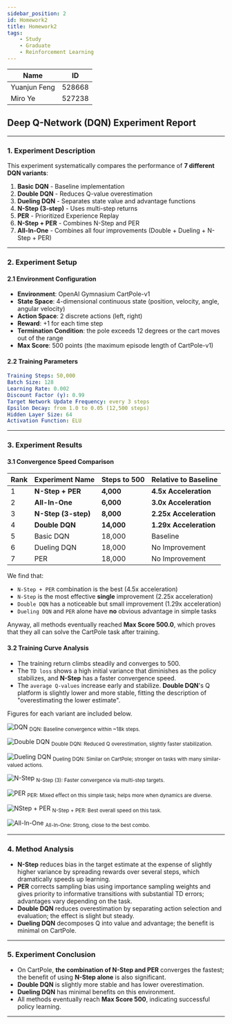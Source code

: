 ```yaml
---
sidebar_position: 2
id: Homework2
title: Homework2
tags:
    - Study
    - Graduate
    - Reinforcement Learning
---
```


| Name         | ID     |
| ------------ | ------ |
| Yuanjun Feng | 528668 |
| Miro Ye      | 527238 |

## Deep Q-Network (DQN) Experiment Report

---

### 1. Experiment Description

This experiment systematically compares the performance of **7 different DQN variants**:

1. **Basic DQN** - Baseline implementation
2. **Double DQN** - Reduces Q-value overestimation
3. **Dueling DQN** - Separates state value and advantage functions
4. **N-Step (3-step)** - Uses multi-step returns
5. **PER** - Prioritized Experience Replay
6. **N-Step + PER** - Combines N-Step and PER
7. **All-In-One** - Combines all four improvements (Double + Dueling + N-Step + PER)

---

<div className="page-break-before"></div>

### 2. Experiment Setup

#### 2.1 Environment Configuration

- **Environment**: OpenAI Gymnasium CartPole-v1
- **State Space**: 4-dimensional continuous state (position, velocity, angle, angular velocity)
- **Action Space**: 2 discrete actions (left, right)
- **Reward**: +1 for each time step
- **Termination Condition**: the pole exceeds 12 degrees or the cart moves out of the range
- **Max Score**: 500 points (the maximum episode length of CartPole-v1)

#### 2.2 Training Parameters

```yaml
Training Steps: 50,000
Batch Size: 128
Learning Rate: 0.002
Discount Factor (γ): 0.99
Target Network Update Frequency: every 3 steps
Epsilon Decay: from 1.0 to 0.05 (12,500 steps)
Hidden Layer Size: 64
Activation Function: ELU
```

---

<div className="page-break-before"></div>

### 3. Experiment Results

#### 3.1 Convergence Speed Comparison

| Rank | Experiment Name     | Steps to 500 | Relative to Baseline   |
| ---- | ------------------- | ------------ | ---------------------- |
| 1    | **N-Step + PER**    | **4,000**    | **4.5x Acceleration**  |
| 2    | **All-In-One**      | **6,000**    | **3.0x Acceleration**  |
| 3    | **N-Step (3-step)** | **8,000**    | **2.25x Acceleration** |
| 4    | **Double DQN**      | **14,000**   | **1.29x Acceleration** |
| 5    | Basic DQN           | 18,000       | Baseline               |
| 6    | Dueling DQN         | 18,000       | No Improvement         |
| 7    | PER                 | 18,000       | No Improvement         |

We find that:

- `N-Step + PER` combination is the best (4.5x acceleration)
- `N-Step` is the most effective **single** improvement (2.25x acceleration)
- `Double DQN` has a noticeable but small improvement (1.29x acceleration)
- `Dueling DQN` and `PER` alone have **no** obvious advantage in simple tasks

Anyway, all methods eventually reached **Max Score 500.0**, which proves that they all can solve the CartPole task after training.

#### 3.2 Training Curve Analysis

- The training return climbs steadily and converges to 500.
- The `TD loss` shows a high initial variance that diminishes as the policy stabilizes, and **N-Step** has a faster convergence speed.
- The `average Q-values` increase early and stabilize. **Double DQN**'s Q platform is slightly lower and more stable, fitting the description of "overestimating the lower estimate".

Figures for each variant are included below.

![DQN](https://jcqn.oss-cn-beijing.aliyuncs.com/img_blog/5100DRL/DQN.png)
<sub>DQN: Baseline convergence within ~18k steps.</sub>

![Double DQN](https://jcqn.oss-cn-beijing.aliyuncs.com/img_blog/5100DRL/Double%20DQN.png)
<sub>Double DQN: Reduced Q overestimation, slightly faster stabilization.</sub>

![Dueling DQN](https://jcqn.oss-cn-beijing.aliyuncs.com/img_blog/5100DRL/Dueling%20DQN.png)
<sub>Dueling DQN: Similar on CartPole; stronger on tasks with many similar-valued actions.</sub>

![N-Step](https://jcqn.oss-cn-beijing.aliyuncs.com/img_blog/5100DRL/N-step.png)
<sub>N-Step (3): Faster convergence via multi-step targets.</sub>

![PER](https://jcqn.oss-cn-beijing.aliyuncs.com/img_blog/5100DRL/PER.png)
<sub>PER: Mixed effect on this simple task; helps more when dynamics are diverse.</sub>

![NStep + PER](https://jcqn.oss-cn-beijing.aliyuncs.com/img_blog/5100DRL/NStep_PER.png)
<sub>N-Step + PER: Best overall speed on this task.</sub>

![All-In-One](https://jcqn.oss-cn-beijing.aliyuncs.com/img_blog/5100DRL/All-in-one.png)
<sub>All-In-One: Strong, close to the best combo.</sub>

---

### 4. Method Analysis

- **N-Step** reduces bias in the target estimate at the expense of slightly higher variance by spreading rewards over several steps, which dramatically speeds up learning.
- **PER** corrects sampling bias using importance sampling weights and gives priority to informative transitions with substantial TD errors; advantages vary depending on the task.
- **Double DQN** reduces overestimation by separating action selection and evaluation; the effect is slight but steady.
- **Dueling DQN** decomposes Q into value and advantage; the benefit is minimal on CartPole.

---

### 5. Experiment Conclusion

- On CartPole, **the combination of N-Step and PER** converges the fastest; the benefit of using **N-Step alone** is also significant.
- **Double DQN** is slightly more stable and has lower overestimation.
- **Dueling DQN** has minimal benefits on this environment.
- All methods eventually reach **Max Score 500**, indicating successful policy learning.

---
